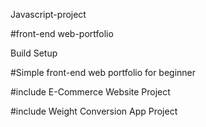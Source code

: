 Javascript-project

#front-end web-portfolio

Build Setup

#Simple front-end web portfolio for beginner

#include E-Commerce Website Project

#include Weight Conversion App Project
